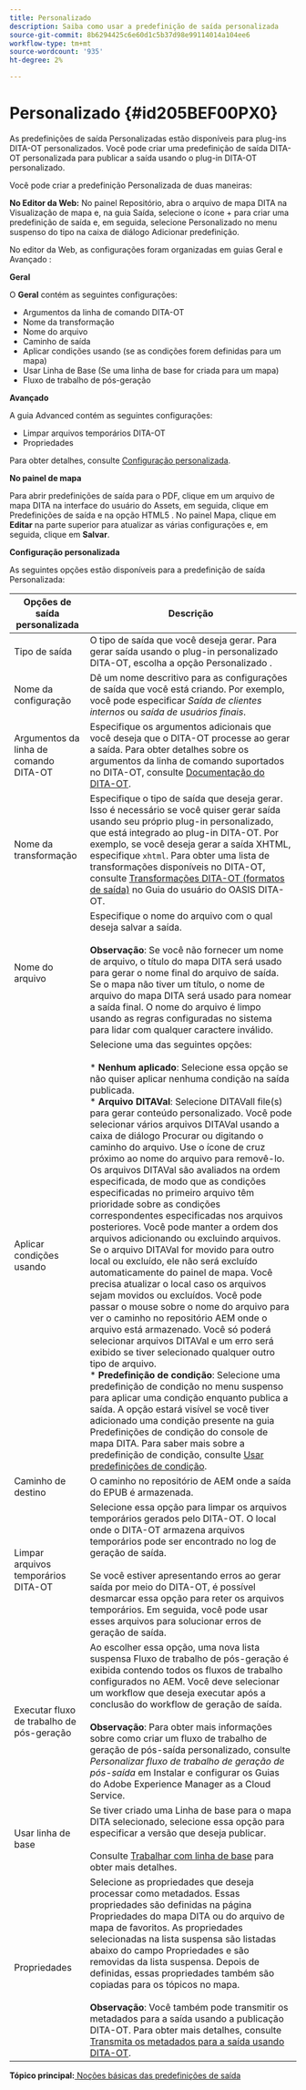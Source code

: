 ```yaml
---
title: Personalizado
description: Saiba como usar a predefinição de saída personalizada
source-git-commit: 8b6294425c6e60d1c5b37d98e99114014a104ee6
workflow-type: tm+mt
source-wordcount: '935'
ht-degree: 2%

---
```



# Personalizado {#id205BEF00PX0}

As predefinições de saída Personalizadas estão disponíveis para plug-ins DITA-OT personalizados. Você pode criar uma predefinição de saída DITA-OT personalizada para publicar a saída usando o plug-in DITA-OT personalizado.

Você pode criar a predefinição Personalizada de duas maneiras:

**No Editor da Web:** No painel Repositório, abra o arquivo de mapa DITA na Visualização de mapa e, na guia Saída, selecione o ícone + para criar uma predefinição de saída e, em seguida, selecione Personalizado no menu suspenso do tipo na caixa de diálogo Adicionar predefinição.

No editor da Web, as configurações foram organizadas em guias Geral e Avançado :

**Geral**

O **Geral** contém as seguintes configurações:

- Argumentos da linha de comando DITA-OT
- Nome da transformação
- Nome do arquivo
- Caminho de saída
- Aplicar condições usando \(se as condições forem definidas para um mapa\)
- Usar Linha de Base \(Se uma linha de base for criada para um mapa\)
- Fluxo de trabalho de pós-geração

**Avançado**

A guia Advanced contém as seguintes configurações:

- Limpar arquivos temporários DITA-OT
- Propriedades

Para obter detalhes, consulte [Configuração personalizada](#id231KJA00REJ).

**No painel de mapa**

Para abrir predefinições de saída para o PDF, clique em um arquivo de mapa DITA na interface do usuário do Assets, em seguida, clique em Predefinições de saída e na opção HTML5 . No painel Mapa, clique em **Editar** na parte superior para atualizar as várias configurações e, em seguida, clique em **Salvar**.

**Configuração personalizada**

As seguintes opções estão disponíveis para a predefinição de saída Personalizada:

| Opções de saída personalizada | Descrição |
| --- | --- |
| Tipo de saída | O tipo de saída que você deseja gerar. Para gerar saída usando o plug-in personalizado DITA-OT, escolha a opção Personalizado . |
| Nome da configuração | Dê um nome descritivo para as configurações de saída que você está criando. Por exemplo, você pode especificar _Saída de clientes internos_ ou _saída de usuários finais_. |
| Argumentos da linha de comando DITA-OT | Especifique os argumentos adicionais que você deseja que o DITA-OT processe ao gerar a saída. Para obter detalhes sobre os argumentos da linha de comando suportados no DITA-OT, consulte [Documentação do DITA-OT](https://www.dita-ot.org/). |
| Nome da transformação | Especifique o tipo de saída que deseja gerar. Isso é necessário se você quiser gerar saída usando seu próprio plug-in personalizado, que está integrado ao plug-in DITA-OT. Por exemplo, se você deseja gerar a saída XHTML, especifique `xhtml`. Para obter uma lista de transformações disponíveis no DITA-OT, consulte [Transformações DITA-OT (formatos de saída)](http://www.dita-ot.org/2.3/user-guide/AvailableTransforms.html) no Guia do usuário do OASIS DITA-OT. |
| Nome do arquivo | Especifique o nome do arquivo com o qual deseja salvar a saída.<br><br>**Observação**: Se você não fornecer um nome de arquivo, o título do mapa DITA será usado para gerar o nome final do arquivo de saída. Se o mapa não tiver um título, o nome de arquivo do mapa DITA será usado para nomear a saída final. O nome do arquivo é limpo usando as regras configuradas no sistema para lidar com qualquer caractere inválido. |
| Aplicar condições usando | Selecione uma das seguintes opções:<br><br>* **Nenhum aplicado**: Selecione essa opção se não quiser aplicar nenhuma condição na saída publicada.<br>* **Arquivo DITAVal**: Selecione DITAVall file(s) para gerar conteúdo personalizado. Você pode selecionar vários arquivos DITAVal usando a caixa de diálogo Procurar ou digitando o caminho do arquivo. Use o ícone de cruz próximo ao nome do arquivo para removê-lo. Os arquivos DITAVal são avaliados na ordem especificada, de modo que as condições especificadas no primeiro arquivo têm prioridade sobre as condições correspondentes especificadas nos arquivos posteriores. Você pode manter a ordem dos arquivos adicionando ou excluindo arquivos. Se o arquivo DITAVal for movido para outro local ou excluído, ele não será excluído automaticamente do painel de mapa. Você precisa atualizar o local caso os arquivos sejam movidos ou excluídos. Você pode passar o mouse sobre o nome do arquivo para ver o caminho no repositório AEM onde o arquivo está armazenado. Você só poderá selecionar arquivos DITAVal e um erro será exibido se tiver selecionado qualquer outro tipo de arquivo.<br>* **Predefinição de condição**: Selecione uma predefinição de condição no menu suspenso para aplicar uma condição enquanto publica a saída. A opção estará visível se você tiver adicionado uma condição presente na guia Predefinições de condição do console de mapa DITA. Para saber mais sobre a predefinição de condição, consulte [Usar predefinições de condição](generate-output-use-condition-presets.md#id1825FL004PN). |
| Caminho de destino | O caminho no repositório de AEM onde a saída do EPUB é armazenada. |
| Limpar arquivos temporários DITA-OT | Selecione essa opção para limpar os arquivos temporários gerados pelo DITA-OT. O local onde o DITA-OT armazena arquivos temporários pode ser encontrado no log de geração de saída.<br><br>Se você estiver apresentando erros ao gerar saída por meio do DITA-OT, é possível desmarcar essa opção para reter os arquivos temporários. Em seguida, você pode usar esses arquivos para solucionar erros de geração de saída. |
| Executar fluxo de trabalho de pós-geração | Ao escolher essa opção, uma nova lista suspensa Fluxo de trabalho de pós-geração é exibida contendo todos os fluxos de trabalho configurados no AEM. Você deve selecionar um workflow que deseja executar após a conclusão do workflow de geração de saída.<br><br>**Observação**: Para obter mais informações sobre como criar um fluxo de trabalho de geração de pós-saída personalizado, consulte _Personalizar fluxo de trabalho de geração de pós-saída_ em Instalar e configurar os Guias do Adobe Experience Manager as a Cloud Service. |
| Usar linha de base | Se tiver criado uma Linha de base para o mapa DITA selecionado, selecione essa opção para especificar a versão que deseja publicar.<br><br>Consulte [Trabalhar com linha de base](generate-output-use-baseline-for-publishing.md#id1825FI0J0PF) para obter mais detalhes. |
| Propriedades | Selecione as propriedades que deseja processar como metadados. Essas propriedades são definidas na página Propriedades do mapa DITA ou do arquivo de mapa de favoritos. As propriedades selecionadas na lista suspensa são listadas abaixo do campo Propriedades e são removidas da lista suspensa. Depois de definidas, essas propriedades também são copiadas para os tópicos no mapa.<br><br>**Observação**: Você também pode transmitir os metadados para a saída usando a publicação DITA-OT. Para obter mais detalhes, consulte [Transmita os metadados para a saída usando DITA-OT](pass-metadata-dita-ot.md#id21BJ00QD0XA). |

**Tópico principal:**[ Noções básicas das predefinições de saída](generate-output-understand-presets.md)

